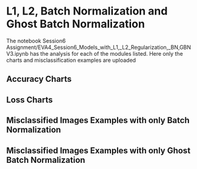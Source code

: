 # L1, L2, Batch Normalization and Ghost Batch Normalization
The notebook Session6 Assignment/EVA4_Session6_Models_with_L1,_L2_Regularization,_BN,GBN V3.ipynb has the analysis for each of the modules listed. Here only the charts and misclassification examples are uploaded
## Accuracy Charts
## Loss Charts
## Misclassified Images Examples with only Batch Normalization
## Misclassified Images Examples with only Ghost Batch Normalization
